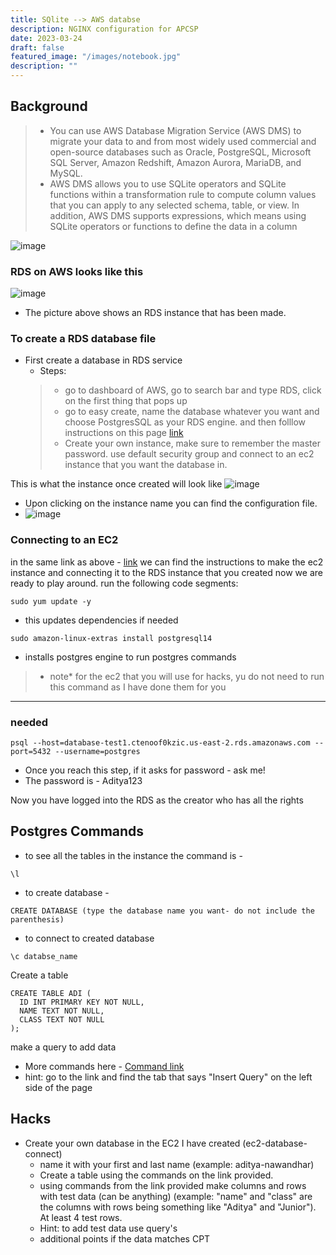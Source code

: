 ```yaml
---
title: SQlite --> AWS databse
description: NGINX configuration for APCSP
date: 2023-03-24
draft: false
featured_image: "/images/notebook.jpg"
description: ""
---
```


## Background

> - You can use AWS Database Migration Service (AWS DMS) to migrate your data to and from most widely used commercial and open-source databases such as Oracle, PostgreSQL, Microsoft SQL Server, Amazon Redshift, Amazon Aurora, MariaDB, and MySQL.
> - AWS DMS allows you to use SQLite operators and SQLite functions within a transformation rule to compute column values that you can apply to any selected schema, table, or view. In addition, AWS DMS supports expressions, which means using SQLite operators or functions to define the data in a column

![image](https://user-images.githubusercontent.com/108041389/227831084-10ab2eb9-bb51-42c4-bdab-4620ba315898.png)

### RDS on AWS looks like this 
![image](https://user-images.githubusercontent.com/108041389/229413905-09da8795-6846-4c3c-8c2a-219924f1363b.png)
- The picture above shows an RDS instance that has been made. 

### To create a RDS database file 

- First create a database in RDS service
    - Steps:
    > - go to dashboard of AWS, go to search bar and type RDS, click on the first thing that pops up
    > - go to easy create, name the database whatever you want and choose PostgresSQL as your RDS engine. and then folllow instructions on this page [link](https://docs.aws.amazon.com/AmazonRDS/latest/UserGuide/CHAP_GettingStarted.CreatingConnecting.PostgreSQL.html)
    > - Create your own instance, make sure to remember the master password. use default security group and connect to an ec2 instance that you want the database in. 

This is what the instance once created will look like
![image](https://user-images.githubusercontent.com/108041389/229413905-09da8795-6846-4c3c-8c2a-219924f1363b.png)
- Upon clicking on the instance name you can find the configuration file.
- ![image](https://user-images.githubusercontent.com/108041389/229414099-4a6e65fa-097a-42bc-bdfc-d043847b27b4.png)


### Connecting to an EC2 
in the same link as above - [link](https://docs.aws.amazon.com/AmazonRDS/latest/UserGuide/CHAP_GettingStarted.CreatingConnecting.PostgreSQL.html)
we can find the instructions to make the ec2 instance and connecting it to the RDS instance that you created now we are ready to play around. 
run the following code segments:
``` 
sudo yum update -y 

```
- this updates dependencies if needed
```
sudo amazon-linux-extras install postgresql14
```
- installs postgres engine to run postgres commands 
> - note* for the ec2 that you will use for hacks, yu do not need to run this command as I have done them for you

----
### needed
```
psql --host=database-test1.ctenoof0kzic.us-east-2.rds.amazonaws.com --port=5432 --username=postgres
```
- Once you reach this step, if it asks for password - ask me!
- The password is - Aditya123

Now you have logged into the RDS as the creator who has all the rights

## Postgres Commands
- to see all the tables in the instance the command is - 
```
\l
```

- to create database -
```
CREATE DATABASE (type the database name you want- do not include the parenthesis)
```

- to connect to created database
```
\c databse_name 
```

Create a table
```
CREATE TABLE ADI (
  ID INT PRIMARY KEY NOT NULL,
  NAME TEXT NOT NULL,
  CLASS TEXT NOT NULL
);

```
make a query to add data
- More commands here - [Command link](https://www.tutorialspoint.com/postgresql/postgresql_create_table.htm)
- hint: go to the link and find the tab that says "Insert Query" on the left side of the page

## Hacks
- Create your own database in the EC2 I have created (ec2-database-connect)
    - name it with your first and last name (example:  aditya-nawandhar)
    - Create a table using the commands on the link provided.
    - using commands from the link provided make columns and rows with test data (can be anything) (example: "name" and "class" are the columns with rows being something like "Aditya" and "Junior"). At least 4 test rows.
    - Hint: to add test data use query's
    - additional points if the data matches CPT

